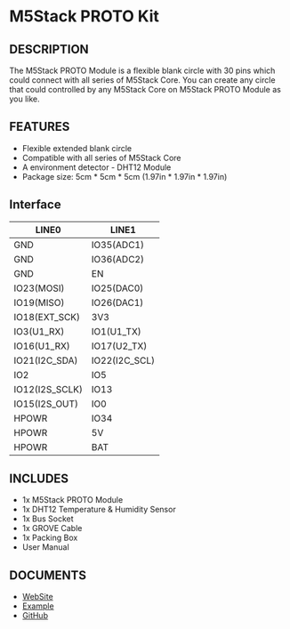 # M5Stack PROTO Kit

## DESCRIPTION

The M5Stack PROTO Module is a flexible blank circle with 30 pins which could connect with all series of M5Stack Core. You can create any circle that could controlled by any M5Stack Core on M5Stack PROTO Module as you like.

## FEATURES

- Flexible extended blank circle
- Compatible with all series of M5Stack Core
- A environment detector - DHT12 Module
- Package size: 5cm * 5cm * 5cm (1.97in * 1.97in * 1.97in)

## Interface
LINE0 | LINE1
-- | -- 
GND | IO35(ADC1) 
GND | IO36(ADC2)
GND | EN
IO23(MOSI) | IO25(DAC0)
IO19(MISO) | IO26(DAC1)
IO18(EXT_SCK) | 3V3
IO3(U1_RX) | IO1(U1_TX)
IO16(U1_RX) | IO17(U2_TX)
IO21(I2C_SDA) | IO22(I2C_SCL)
IO2 | IO5
IO12(I2S_SCLK) | IO13
IO15(I2S_OUT) | IO0
HPOWR | IO34
HPOWR | 5V
HPOWR | BAT

## INCLUDES

- 1x M5Stack PROTO Module
- 1x DHT12 Temperature & Humidity Sensor
- 1x Bus Socket
- 1x GROVE Cable
- 1x Packing Box 
- User Manual


## DOCUMENTS

- [WebSite](https://m5stack.com)
- [Example](https://github.com/m5stack/M5Stack/tree/master/examples/Advanced/Blynk/Post-DHT12)
- [GitHub](https://github.com/m5stack/M5Stack)



